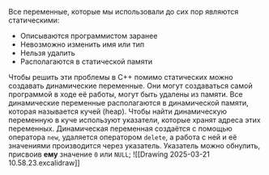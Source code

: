 Все переменные, которые мы использовали до сих пор являются статическими:
- Описываются программистом заранее
- Невозможно изменить имя или тип
- Нельзя удалить
- Располагаются в статической памяти

Чтобы решить эти проблемы в C++ помимо статических можно создавать динамические переменные. Они могут создаваться самой программой в ходе её работы, могут быть удалены из памяти. Все динамические переменные располагаются в динамической памяти, которая называется кучей (heap). Чтобы найти динамическую переменную в куче используют указатели, которые хранят адреса этих переменных. Динамическая переменная создаётся с помощью оператора `new`, удаляется оператором `delete`, а работа с ней и её значениями производится через указатель.
Указатель можно обнулить, присвоив **ему** значение `0` или `NULL`;
![[Drawing 2025-03-21 10.58.23.excalidraw]]

